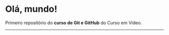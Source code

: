 # Olá, mundo!
 Primeiro repositório do **curso de Git e GitHub** do Curso em Vídeo.
_____________________________________________________________________
